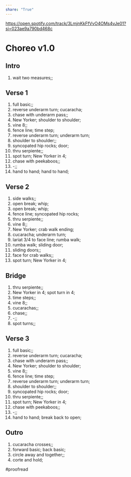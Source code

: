 ```yaml
---  
share: "True"  
---  
```

  
https://open.spotify.com/track/3LmjnKkFfVvO4OMs4vJe01?si=023ae9a790bd468c  
# Choreo v1.0  
## Intro  
1. wait two measures;;  
## Verse 1  
1. full basic;;  
2. reverse underarm turn; cucaracha;  
3. chase with underarm pass;;  
4. New Yorker; shoulder to shoulder;  
5. vine 8;;  
6. fence line; time step;  
7. reverse underarm turn; underarm turn;  
8. shoulder to shoulder;;  
9. syncopated hip rocks; door;  
10. thru serpiente;;  
11. spot turn; New Yorker in 4;  
12. chase with peekaboos;;  
13. -;;  
14. hand to hand; hand to hand;  
## Verse 2  
1. side walks;;  
2. open break; whip;  
3. open break; whip;  
4. fence line; syncopated hip rocks;  
5. thru serpiente;;  
6. vine 8;;  
7. New Yorker; crab walk ending;  
8. cucaracha; underarm turn;  
9. lariat 3/4 to face line; rumba walk;  
11. rumba walk; sliding door;  
12. sliding doors;;  
13. face for crab walks;;  
14. spot turn; New Yorker in 4;  
## Bridge  
1. thru serpiente;;  
2. New Yorker in 4; spot turn in 4;  
3. time steps;;  
4. vine 8;;  
5. cucarachas;;  
6. chase;;  
7. -;;  
8. spot turns;;  
## Verse 3  
1. full basic;;  
2. reverse underarm turn; cucaracha;  
3. chase with underarm pass;;  
4. New Yorker; shoulder to shoulder;  
5. vine 8;;  
6. fence line; time step;  
7. reverse underarm turn; underarm turn;  
8. shoulder to shoulder;;  
9. syncopated hip rocks; door;  
10. thru serpiente;;  
11. spot turn; New Yorker in 4;  
12. chase with peekaboos;;  
13. -;;  
14. hand to hand; break back to open;  
## Outro  
1. cucaracha crosses;;  
2. forward basic; back basic;  
3. circle away and together;;  
4. corte and hold;  
  
#proofread 